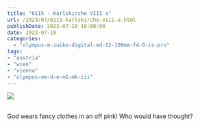 ```yaml
---
title: "6115 - Karlskirche VIII a"
url: /2023/07/6115-karlskirche-viii-a.html
publishDate: 2023-07-18 18:00:00
date: 2023-07-18
categories:
  - "olympus-m-zuiko-digital-ed-12-100mm-f4-0-is-pro"
tags:
- "austria"
- "wien"
- "vienna"
- "olympus-om-d-e-m1-mk-iii"
---
```

<div class="container">
<div class="center"><a target="_blank" href="https://d25zfm9zpd7gm5.cloudfront.net/1200x1200/2020/20200308_132036-ORF_DxO_DeepPRIMEXD_lr.jpg"><img class="webfeedsFeaturedVisual" src="https://d25zfm9zpd7gm5.cloudfront.net/0600x0600/2020/20200308_132036-ORF_DxO_DeepPRIMEXD_lr.jpg" /></a></div>
</div>
<br />

God wears fancy clothes in an off pink! Who would have
thought?
